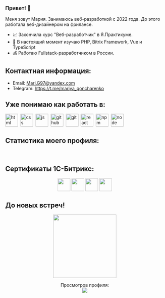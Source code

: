 
### Привет! 👋

Меня зовут Мария. Занимаюсь веб-разработкой с 2022 года. До этого работала веб-дизайнером на фрилансе.

- 📈 Закончила курс "Веб-разработчик" в Я.Практикуме.
- 🚀 В настоящий момент изучаю PHP, Bitrix Framework, Vue и TypeScript
- 💰 Работаю Fullstack-разработчиком в России.

## Контактная информация:

* Email: Mari.G97@yandex.com
* Telegram: https://t.me/mariya_goncharenko

## Уже понимаю как работать в:

<img src="https://cdn.jsdelivr.net/gh/devicons/devicon/icons/html5/html5-original.svg" title="html" width="40" height="40"/>&nbsp;
<img src="https://cdn.jsdelivr.net/gh/devicons/devicon/icons/css3/css3-original.svg" title="css" width="40" height="40"/>&nbsp;
<img src="https://cdn.jsdelivr.net/gh/devicons/devicon/icons/javascript/javascript-original.svg" title="js" width="40" height="40"/>&nbsp;
<img src="https://cdns.iconmonstr.com/wp-content/releases/preview/2012/240/iconmonstr-github-1.png" title="github" width="40" height="40"/>&nbsp;
<img src="https://cdn.jsdelivr.net/gh/devicons/devicon/icons/git/git-plain.svg" title="git" width="40" height="40"/>&nbsp;
<img src="https://cdn.jsdelivr.net/gh/devicons/devicon/icons/react/react-original.svg" title="react" width="40" height="40"/>&nbsp;
<img src="https://cdn.jsdelivr.net/gh/devicons/devicon/icons/npm/npm-original-wordmark.svg" title="npm" width="40" height="40"/>&nbsp; 
<img src="https://cdn.jsdelivr.net/gh/devicons/devicon/icons/nodejs/nodejs-original.svg" title="node" width="40" height="40"/>&nbsp;

## Статистика моего профиля:

<div id="stat" align="center">
    <img src="http://github-profile-summary-cards.vercel.app/api/cards/profile-details?username=mariya-goncharenko&theme=transparent&hide_border=true" alt=""/>
    <img src="http://github-profile-summary-cards.vercel.app/api/cards/most-commit-language?username=mariya-goncharenko&theme=transparent&hide_border=true" alt=""/>
    <img src="http://github-profile-summary-cards.vercel.app/api/cards/stats?username=mariya-goncharenko&theme=transparent&hide_border=true" alt=""/>
</div>

## Сертификаты 1С-Битрикс:

<div id="stat" align="center">
    <img src="https://disk.yandex.ru/i/k2rNsieMORJFqQ" alt="" width="40" height="40"/>
    <img src="https://disk.yandex.ru/i/qsbhQziPOTcBhQ" alt="" width="40" height="40"/>
    <img src="https://disk.yandex.ru/i/zbBCe-Awr_wxgQ" alt="" width="40" height="40"/>
    <img src="https://disk.yandex.ru/i/sY9-7oxJQKs8aQ" alt="" width="40" height="40"/>
</div>


## До новых встреч!
<p align='center'>
  <img src='https://user-images.githubusercontent.com/5713670/87202985-820dcb80-c2b6-11ea-9f56-7ec461c497c3.gif' width='200'>
</p>
<p align="center"> 
  Просмотров профиля:<br>
  <img src="https://profile-counter.glitch.me/mariya-goncharenko/count.svg" />
</p>
